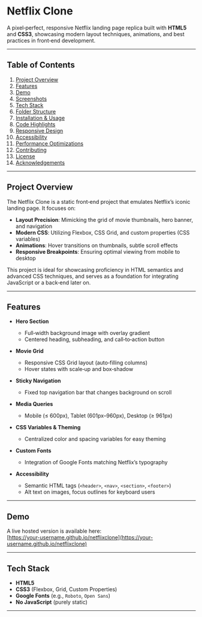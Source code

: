 # Netflix Clone

A pixel‑perfect, responsive Netflix landing page replica built with **HTML5** and **CSS3**, showcasing modern layout techniques, animations, and best practices in front‑end development.

---

## Table of Contents

1. [Project Overview](#project-overview)  
2. [Features](#features)  
3. [Demo](#demo)  
4. [Screenshots](#screenshots)  
5. [Tech Stack](#tech-stack)  
6. [Folder Structure](#folder-structure)  
7. [Installation & Usage](#installation--usage)  
8. [Code Highlights](#code-highlights)  
9. [Responsive Design](#responsive-design)  
10. [Accessibility](#accessibility)  
11. [Performance Optimizations](#performance-optimizations)  
12. [Contributing](#contributing)  
13. [License](#license)  
14. [Acknowledgements](#acknowledgements)  

---

## Project Overview

The Netflix Clone is a static front‑end project that emulates Netflix’s iconic landing page. It focuses on:

- **Layout Precision**: Mimicking the grid of movie thumbnails, hero banner, and navigation  
- **Modern CSS**: Utilizing Flexbox, CSS Grid, and custom properties (CSS variables)  
- **Animations**: Hover transitions on thumbnails, subtle scroll effects  
- **Responsive Breakpoints**: Ensuring optimal viewing from mobile to desktop  

This project is ideal for showcasing proficiency in HTML semantics and advanced CSS techniques, and serves as a foundation for integrating JavaScript or a back‑end later on.

---

## Features

- **Hero Section**  
  - Full‑width background image with overlay gradient  
  - Centered heading, subheading, and call‑to‑action button  

- **Movie Grid**  
  - Responsive CSS Grid layout (auto‑filling columns)  
  - Hover states with scale‑up and box‑shadow  

- **Sticky Navigation**  
  - Fixed top navigation bar that changes background on scroll  

- **Media Queries**  
  - Mobile (≤ 600px), Tablet (601px–960px), Desktop (≥ 961px)  

- **CSS Variables & Theming**  
  - Centralized color and spacing variables for easy theming  

- **Custom Fonts**  
  - Integration of Google Fonts matching Netflix’s typography  

- **Accessibility**  
  - Semantic HTML tags (`<header>`, `<nav>`, `<section>`, `<footer>`)  
  - Alt text on images, focus outlines for keyboard users  

---

## Demo

A live hosted version is available here:  
[https://your-username.github.io/netflixclone](https://your-username.github.io/netflixclone)

---



## Tech Stack

- **HTML5**  
- **CSS3** (Flexbox, Grid, Custom Properties)  
- **Google Fonts** (e.g., `Roboto`, `Open Sans`)  
- **No JavaScript** (purely static)

---

